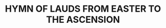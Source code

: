 ---
capo: 0
id: 0
lang: en-us
page: 16-1
step: lit
subtitle: ''
tags:
- hym
title: HYMN OF LAUDS FROM EASTER TO THE ASCENSION
---